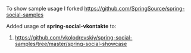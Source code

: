 To show sample usage I forked https://github.com/SpringSource/spring-social-samples

Added usage of **spring-social-vkontakte** to:
1. https://github.com/vkolodrevskiy/spring-social-samples/tree/master/spring-social-showcase